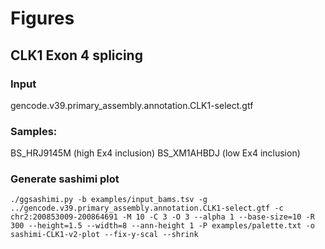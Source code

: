 # Figures

## CLK1 Exon 4 splicing
### Input
gencode.v39.primary_assembly.annotation.CLK1-select.gtf

### Samples:
BS_HRJ9145M (high Ex4 inclusion)
BS_XM1AHBDJ (low Ex4 inclusion)

### Generate sashimi plot

```./ggsashimi.py -b examples/input_bams.tsv -g ../gencode.v39.primary_assembly.annotation.CLK1-select.gtf -c chr2:200853009-200864691 -M 10 -C 3 -O 3 --alpha 1 --base-size=10 -R 300 --height=1.5 --width=8 --ann-height 1 -P examples/palette.txt -o sashimi-CLK1-v2-plot --fix-y-scal --shrink```
